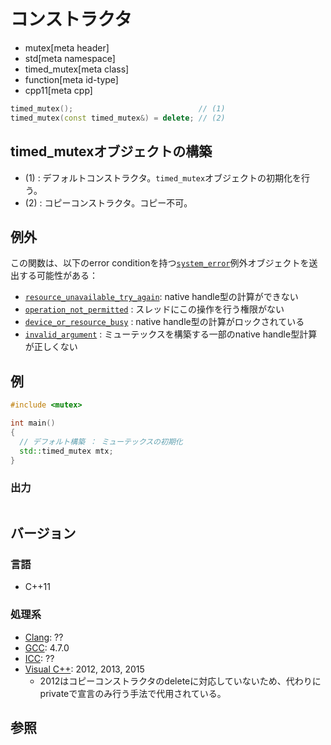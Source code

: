# コンストラクタ
* mutex[meta header]
* std[meta namespace]
* timed_mutex[meta class]
* function[meta id-type]
* cpp11[meta cpp]

```cpp
timed_mutex();                            // (1)
timed_mutex(const timed_mutex&) = delete; // (2)
```

## timed_mutexオブジェクトの構築
- (1) : デフォルトコンストラクタ。`timed_mutex`オブジェクトの初期化を行う。
- (2) : コピーコンストラクタ。コピー不可。


## 例外
この関数は、以下のerror conditionを持つ[`system_error`](/reference/system_error/system_error.md)例外オブジェクトを送出する可能性がある：

- [`resource_unavailable_try_again`](/reference/system_error/errc.md): native handle型の計算ができない
- [`operation_not_permitted`](/reference/system_error/errc.md) : スレッドにこの操作を行う権限がない
- [`device_or_resource_busy`](/reference/system_error/errc.md) : native handle型の計算がロックされている
- [`invalid_argument`](/reference/system_error/errc.md) : ミューテックスを構築する一部のnative handle型計算が正しくない


## 例
```cpp example
#include <mutex>

int main()
{
  // デフォルト構築 ： ミューテックスの初期化
  std::timed_mutex mtx;
}
```

### 出力
```
```

## バージョン
### 言語
- C++11

### 処理系
- [Clang](/implementation.md#clang): ??
- [GCC](/implementation.md#gcc): 4.7.0
- [ICC](/implementation.md#icc): ??
- [Visual C++](/implementation.md#visual_cpp): 2012, 2013, 2015
    - 2012はコピーコンストラクタのdeleteに対応していないため、代わりにprivateで宣言のみ行う手法で代用されている。


## 参照


